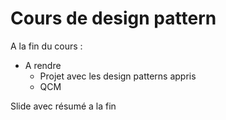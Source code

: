 Cours de design pattern
=======================

A la fin du cours : 
- A rendre
  - Projet avec les design patterns appris
  - QCM

Slide avec résumé a la fin
